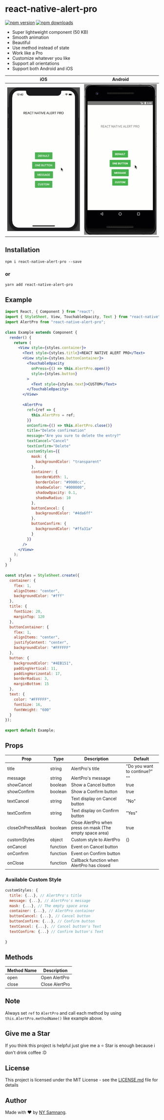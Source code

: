 # react-native-alert-pro

[![npm version](https://badge.fury.io/js/react-native-alert-pro.svg)](//npmjs.com/package/react-native-alert-pro) [![npm downloads](https://img.shields.io/npm/dm/react-native-alert-pro.svg)
](//npmjs.com/package/react-native-alert-pro)

- Super lightweight component (50 KB)
- Smooth animation
- Beautiful
- Use method instead of state
- Work like a Pro
- Customize whatever you like
- Support all orientations
- Support both Android and iOS

|                                                    iOS                                                    |                                                  Android                                                  |
| :-------------------------------------------------------------------------------------------------------: | :-------------------------------------------------------------------------------------------------------: |
| ![](https://raw.githubusercontent.com/nysamnang/stock-images/master/react-native-alert-pro/RNALP-IOS.gif) | ![](https://raw.githubusercontent.com/nysamnang/stock-images/master/react-native-alert-pro/RNALP-AOS.gif) |

## Installation

```
npm i react-native-alert-pro --save
```

### or

```
yarn add react-native-alert-pro
```

## Example

```jsx
import React, { Component } from "react";
import { StyleSheet, View, TouchableOpacity, Text } from "react-native";
import AlertPro from "react-native-alert-pro";

class Example extends Component {
  render() {
    return (
      <View style={styles.container}>
        <Text style={styles.title}>REACT NATIVE ALERT PRO</Text>
        <View style={styles.buttonContainer}>
          <TouchableOpacity
            onPress={() => this.AlertPro.open()}
            style={styles.button}
          >
            <Text style={styles.text}>CUSTOM</Text>
          </TouchableOpacity>
        </View>

        <AlertPro
          ref={ref => {
            this.AlertPro = ref;
          }}
          onConfirm={() => this.AlertPro.close()}
          title="Delete confirmation"
          message="Are you sure to delete the entry?"
          textCancel="Cancel"
          textConfirm="Delete"
          customStyles={{
            mask: {
              backgroundColor: "transparent"
            },
            container: {
              borderWidth: 1,
              borderColor: "#9900cc",
              shadowColor: "#000000",
              shadowOpacity: 0.1,
              shadowRadius: 10
            },
            buttonCancel: {
              backgroundColor: "#4da6ff"
            },
            buttonConfirm: {
              backgroundColor: "#ffa31a"
            }
          }}
        />
      </View>
    );
  }
}

const styles = StyleSheet.create({
  container: {
    flex: 1,
    alignItems: "center",
    backgroundColor: "#fff"
  },
  title: {
    fontSize: 20,
    marginTop: 120
  },
  buttonContainer: {
    flex: 1,
    alignItems: "center",
    justifyContent: "center",
    backgroundColor: "#FFFFFF"
  },
  button: {
    backgroundColor: "#4EB151",
    paddingVertical: 11,
    paddingHorizontal: 17,
    borderRadius: 3,
    marginBottom: 15
  },
  text: {
    color: "#FFFFFF",
    fontSize: 16,
    fontWeight: "600"
  }
});

export default Example;
```

## Props

| Prop             | Type     | Description                                              | Default                    |
| ---------------- | -------- | -------------------------------------------------------- | -------------------------- |
| title            | string   | AlertPro's title                                         | "Do you want to continue?" |
| message          | string   | AlertPro's message                                       | ""                         |
| showCancel       | boolean  | Show a Cancel button                                     | true                       |
| showConfirm      | boolean  | Show a Confirm button                                    | true                       |
| textCancel       | string   | Text display on Cancel button                            | "No"                       |
| textConfirm      | string   | Text display on Confirm button                           | "Yes"                      |
| closeOnPressMask | boolean  | Close AlertPro when press on mask (The empty space area) | true                       |
| customStyles     | object   | Custom style to AlertPro                                 | {}                         |
| onCancel         | function | Event on Cancel button                                   |                            |
| onConfirm        | function | Event on Confirm button                                  |                            |
| onClose          | function | Callback function when AlertPro has closed               |                            |

### Available Custom Style

```jsx
customStyles: {
  title: {...}, // AlertPro's title
  message: {...}, // AlertPro's message
  mask: {...}, // The empty space area
  container: {...}, // AlertPro container
  buttonCancel: {...}, // Cancel button
  buttonConfirm: {...}, // Confirm button
  textCancel: {...}, // Cancel button's Text
  textConfirm: {...} // Confirm button's Text

}
```

## Methods

| Method Name | Description    |
| ----------- | -------------- |
| open        | Open AlertPro  |
| close       | Close AlertPro |

## Note

Always set `ref` to `AlertPro` and call each method by using `this.AlertPro.methodName()` like example above.

## Give me a Star

If you think this project is helpful just give me a ⭐️ Star is enough because i don't drink coffee :D

## License

This project is licensed under the MIT License - see the [LICENSE.md](https://github.com/nysamnang/react-native-alert-pro/blob/master/LICENSE) file for details

## Author

Made with ❤️ by [NY Samnang](https://github.com/nysamnang).
